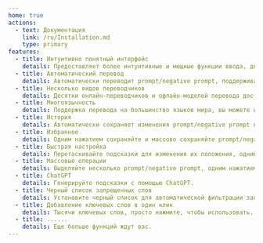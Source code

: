 ```yaml
---
home: true
actions:
  - text: Документация
    link: /ru/Installation.md
    type: primary
features:
  - title: Интуитивно понятный интерфейс
    details: Предоставляет более интуитивные и мощные функции ввода, двуязычное отображение подсказок для лучшей наглядности.
  - title: Автоматический перевод
    details: Автоматически переводит prompt/negative prompt, поддерживает несколько языков.
  - title: Несколько видов переводчиков
    details: Десятки онлайн-переводчиков и офлайн-моделей перевода доступны.
  - title: Многоязычность
    details: Поддержка перевода на большинство языков мира, вы можете использовать любой язык для ввода подсказок.
  - title: История
    details: Автоматически сохраняет изменения prompt/negative prompt в истории.
  - title: Избранное
    details: Одним нажатием сохраняйте и массово сохраняйте prompt/negative prompt, которые вам нравятся.
  - title: Быстрая настройка
    details: Перетаскивайте подсказки для изменения их положения, одним нажатием регулируйте вес подсказок, удаляйте, отключайте, переводите, сохраняйте и т. д.
  - title: Массовые операции
    details: Выделяйте несколько prompt/negative prompt, одним нажатием удаляйте, переводите, сохраняйте и т. д.
  - title: ChatGPT
    details: Генерируйте подсказки с помощью ChatGPT.
  - title: Черный список запрещенных слов
    details: Установите черный список для автоматической фильтрации запрещенных слов.
  - title: Добавление ключевых слов в один клик
    details: Тысячи ключевых слов, просто нажмите, чтобы использовать.
  - title: ......
    details: Еще больше функций ждут вас.
---
```


